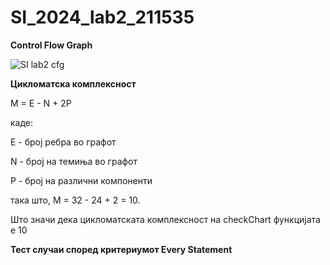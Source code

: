 # SI_2024_lab2_211535
**Control Flow Graph**

![SI lab2 cfg](https://github.com/LeoSeLeKT/SI_2024_lab2_211535/assets/94115888/5d70ff9f-34ab-4374-a872-edf6bc177d08)

**Цикломатска комплексност**

M = E - N + 2P

каде:

E - број ребра во графот

N - број на темиња во графот

P - број на различни компоненти

така што, M = 32 - 24 + 2 = 10.

Што значи дека цикломатската комплексност на checkChart функцијата е 10

**Тест случаи според критериумот Every Statement**
